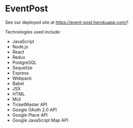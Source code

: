 # EventPost

See our deployed site at https://event-post.herokuapp.com/!

Technologies used include:

- JavaScript
- Node.js
- React
- Redux
- PostgreSQL
- Sequelize
- Express
- Webpack
- Babel
- JSX
- HTML
- MUI
- TicketMaster API
- Google OAuth 2.0 API
- Google Place API
- Google JavaScript Map API


